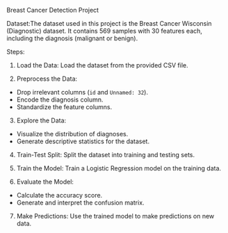 Breast Cancer Detection Project 

Dataset:The dataset used in this project is the Breast Cancer Wisconsin (Diagnostic) dataset. It contains 569 samples with 30 features each, including the diagnosis (malignant or benign).  

Steps:
1. Load the Data: Load the dataset from the provided CSV file. 

2. Preprocess the Data: 
- Drop irrelevant columns (`id` and `Unnamed: 32`). 
- Encode the diagnosis column. 
- Standardize the feature columns. 

3. Explore the Data: 
- Visualize the distribution of diagnoses. 
- Generate descriptive statistics for the dataset. 

4. Train-Test Split: 
Split the dataset into training and testing sets. 

5. Train the Model: 
Train a Logistic Regression model on the training data. 

6. Evaluate the Model: 
- Calculate the accuracy score. 
- Generate and interpret the confusion matrix. 

7. Make Predictions: 
Use the trained model to make predictions on new data. 
